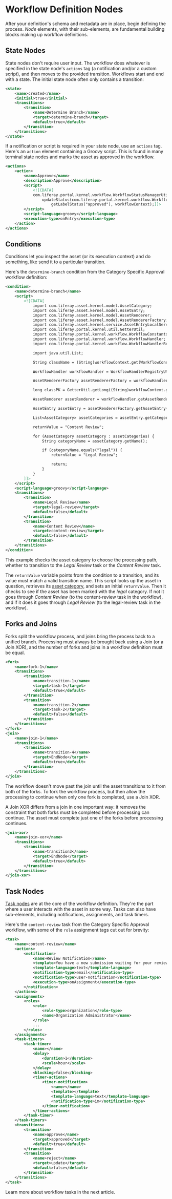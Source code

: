# Workflow Definition Nodes 

After your definition's schema and metadata are in place, begin defining the
process. *Node* elements, with their sub-elements, are fundamental building
blocks making up workflow definitions.

## State Nodes 

State nodes don't require user input. The workflow does whatever is specified
in the state node's `actions` tag (a notification and/or a custom script), and
then moves to the provided transition. Workflows start and end with a state.
The initial state node often only contains a transition: 

```xml
<state>
    <name>created</name>
    <initial>true</initial>
    <transitions>
        <transition>
            <name>Determine Branch</name>
            <target>determine-branch</target>
            <default>true</default>
        </transition>
    </transitions>
</state>
```

If a notification or script is required in your state node, use an `actions`
tag. Here's an `action` element containing a Groovy script. This is found in
many terminal state nodes and marks the asset as approved in the workflow.

```xml
<actions>
    <action>
        <name>Approve</name>
        <description>Approve</description>
        <script>
            <![CDATA[
            com.liferay.portal.kernel.workflow.WorkflowStatusManagerUtil.
                updateStatus(com.liferay.portal.kernel.workflow.WorkflowConstants.     
                    getLabelStatus("approved"), workflowContext);]]>
        </script>
        <script-language>groovy</script-language>
        <execution-type>onEntry</execution-type>
    </action>
</actions>
```

## Conditions 

Conditions let you inspect the asset (or its execution context) and do
something, like send it to a particular transition.

Here's the `determine-branch` condition from the Category Specific Approval
workflow definition:

```xml
<condition>
    <name>determine-branch</name>
    <script>
        <![CDATA[
            import com.liferay.asset.kernel.model.AssetCategory;
            import com.liferay.asset.kernel.model.AssetEntry;
            import com.liferay.asset.kernel.model.AssetRenderer;
            import com.liferay.asset.kernel.model.AssetRendererFactory;
            import com.liferay.asset.kernel.service.AssetEntryLocalServiceUtil;
            import com.liferay.portal.kernel.util.GetterUtil;
            import com.liferay.portal.kernel.workflow.WorkflowConstants;
            import com.liferay.portal.kernel.workflow.WorkflowHandler;
            import com.liferay.portal.kernel.workflow.WorkflowHandlerRegistryUtil;

            import java.util.List;

            String className = (String)workflowContext.get(WorkflowConstants.CONTEXT_ENTRY_CLASS_NAME);

            WorkflowHandler workflowHandler = WorkflowHandlerRegistryUtil.getWorkflowHandler(className);

            AssetRendererFactory assetRendererFactory = workflowHandler.getAssetRendererFactory();

            long classPK = GetterUtil.getLong((String)workflowContext.get(WorkflowConstants.CONTEXT_ENTRY_CLASS_PK));

            AssetRenderer assetRenderer = workflowHandler.getAssetRenderer(classPK);

            AssetEntry assetEntry = assetRendererFactory.getAssetEntry(assetRendererFactory.getClassName(), assetRenderer.getClassPK());

            List<AssetCategory> assetCategories = assetEntry.getCategories();

            returnValue = "Content Review";

            for (AssetCategory assetCategory : assetCategories) {
                String categoryName = assetCategory.getName();

                if (categoryName.equals("legal")) {
                    returnValue = "Legal Review";

                    return;
                }
            }
        ]]>
    </script>
    <script-language>groovy</script-language>
    <transitions>
        <transition>
            <name>Legal Review</name>
            <target>legal-review</target>
            <default>false</default>
        </transition>
        <transition>
            <name>Content Review</name>
            <target>content-review</target>
            <default>false</default>
        </transition>
    </transitions>
</condition>
```

This example checks the asset category to choose the processing path, whether to
transition to the *Legal Review* task or the *Content Review* task.

The `returnValue` variable points from the condition to a transition, and its
value must match a valid transition name. This script looks up the asset in
question, retrieves its 
[asset category](LINK),
and sets an initial `returnValue`. Then it checks to see if the asset has been
marked with the *legal* category. If not it goes through *Content Review* (to
the content-review task in the workflow), and if it does it goes through *Legal
Review* (to the legal-review task in the workflow).

## Forks and Joins 

Forks split the workflow process, and joins bring the process back to a unified
branch. Processing must always be brought back using a Join (or a Join XOR),
and the number of forks and joins in a workflow definition must be equal.

```xml
<fork>
    <name>fork-1</name>
    <transitions>
        <transition>
            <name>transition-1</name>
            <target>task-1</target>
            <default>true</default>
        </transition>
        <transition>
            <name>transition-2</name>
            <target>task-2</target>
            <default>false</default>
        </transition>
    </transitions>
</fork>
<join>
    <name>join-1</name>
    <transitions>
        <transition>
            <name>transition-4</name>
            <target>EndNode</target>
            <default>true</default>
        </transition>
    </transitions>
</join>
```

The workflow doesn't move past the join until the asset transitions to it
from both of the forks. To fork the workflow process, but then allow the
processing to continue when only one fork is completed, use a Join XOR.

A Join XOR differs from a join in one important way: it removes the constraint
that both forks must be completed before processing can continue. The asset
must complete just one of the forks before processing continues.

```xml
<join-xor>
    <name>join-xor</name>
    <transitions>
        <transition>
            <name>transition3</name>
            <target>EndNode</target>
            <default>true</default>
        </transition>
    </transitions>
</join-xor>
```

## Task Nodes

[Task nodes](/develop/tutorials/-/knowledge_base/7-1/workflow-task-nodes) 
are at the core of the workflow definition. They're the part where a user
interacts with the asset in some way. Tasks can also have sub-elements,
including notifications, assignments, and task timers.

Here's the `content-review` task from the Category Specific Approval
workflow, with some of the `role` assignment tags cut out for brevity:

```xml
<task>
    <name>content-review</name>
    <actions>
        <notification>
            <name>Review Notification</name>
            <template>You have a new submission waiting for your review in the workflow.</template>
            <template-language>text</template-language>
            <notification-type>email</notification-type>
            <notification-type>user-notification</notification-type>
            <execution-type>onAssignment</execution-type>
        </notification>
    </actions>
    <assignments>
        <roles>
            <role>
                <role-type>organization</role-type>
                <name>Organization Administrator</name>
            </role>
            ...
        </roles>
    </assignments>
    <task-timers>
        <task-timer>
            <name></name>
            <delay>
                <duration>1</duration>
                <scale>hour</scale>
            </delay>
            <blocking>false</blocking>
            <timer-actions>
                <timer-notification>
                    <name></name>
                    <template></template>
                    <template-language>text</template-language>
                    <notification-type>im</notification-type>
                </timer-notification>
            </timer-actions>
        </task-timer>
    </task-timers>
    <transitions>
        <transition>
            <name>approve</name>
            <target>approved</target>
            <default>true</default>
        </transition>
        <transition>
            <name>reject</name>
            <target>update</target>
            <default>false</default>
        </transition>
    </transitions>
</task>
```

Learn more about workflow tasks in the next article.
